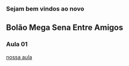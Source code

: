 ### Sejam bem vindos ao novo

## Bolão Mega Sena Entre Amigos

### Aula 01
[nossa aula](https://youtu.be/YXBKGb-GKZY)
